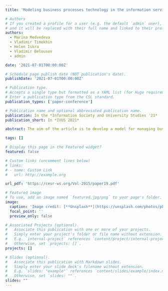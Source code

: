 ```yaml
---
title: 'Modeling business processes technology in the information service of interaction'

# Authors
# If you created a profile for a user (e.g. the default `admin` user), write the username (folder name) here
# and it will be replaced with their full name and linked to their profile.
authors:
  - Marina Medvedeva
  - Vladimir Timokhin
  - Helen Iskra
  - Vladimir Belousov
  - admin

date: '2021-07-01T00:00:00Z'

# Schedule page publish date (NOT publication's date).
publishDate: '2021-07-01T00:00:00Z'

# Publication type.
# Accepts a single type but formatted as a YAML list (for Hugo requirements).
# Enter a publication type from the CSL standard.
publication_types: ['paper-conference']

# Publication name and optional abbreviated publication name.
publication: In the *Information Society and University Studies '21*
publication_short: In *IVUS 2021*

abstract: The aim of the article is to develop a model for managing business processes in the information service based on behavior of the company. The main business processes of the company were identified, and their main interrelationships were reflected at the conceptual level. A model in the Powersim Studio 7 simulation environment is presented, which allows regulating the interaction between companies in the information service, identifying bottlenecks in the company's business processes, and predicting the total income of an enterprise depending on various market conditions.

tags: []

# Display this page in the Featured widget?
featured: false

# Custom links (uncomment lines below)
# links:
# - name: Custom Link
#   url: http://example.org

url_pdf: 'https://ceur-ws.org/Vol-2915/paper19.pdf'

# Featured image
# To use, add an image named `featured.jpg/png` to your page's folder.
image:
  caption: 'Image credit: [**Unsplash**](https://unsplash.com/photos/pLCdAaMFLTE)'
  focal_point: ''
  preview_only: false

# Associated Projects (optional).
#   Associate this publication with one or more of your projects.
#   Simply enter your project's folder or file name without extension.
#   E.g. `internal-project` references `content/project/internal-project/index.md`.
#   Otherwise, set `projects: []`.
projects: []

# Slides (optional).
#   Associate this publication with Markdown slides.
#   Simply enter your slide deck's filename without extension.
#   E.g. `slides: "example"` references `content/slides/example/index.md`.
#   Otherwise, set `slides: ""`.
slides: ""
---
```

